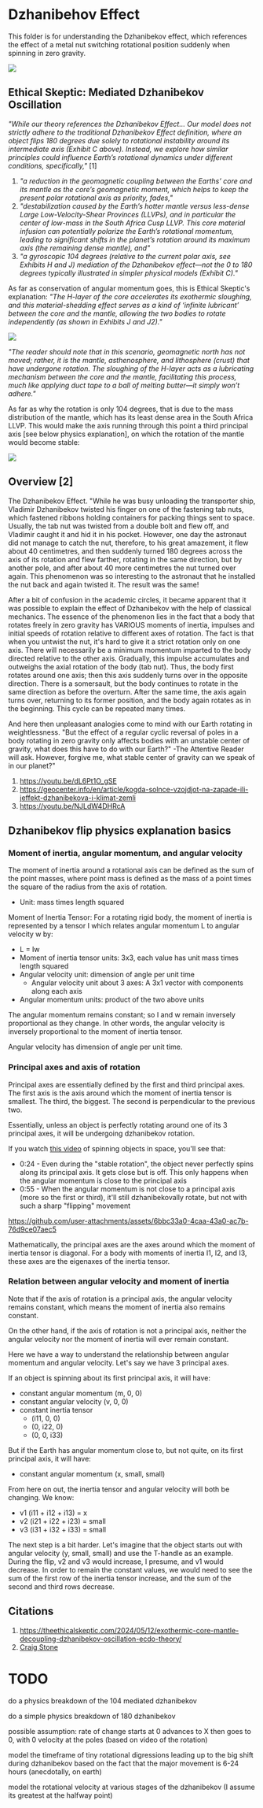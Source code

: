 # Dzhanibehov Effect

This folder is for understanding the Dzhanibekov effect, which references the effect of a metal nut switching rotational position suddenly when spinning in zero gravity.

![](img/dzhanibekov.gif)

## Ethical Skeptic: Mediated Dzhanibekov Oscillation

*"While our theory references the Dzhanibekov Effect... Our model does not strictly adhere to the traditional Dzhanibekov Effect definition, where an object flips 180 degrees due solely to rotational instability around its intermediate axis (Exhibit C above). Instead, we explore how similar principles could influence Earth’s rotational dynamics under different conditions, specifically,"* [1]
1. *"a reduction in the geomagnetic coupling between the Earths’ core and its mantle as the core’s geomagnetic moment, which helps to keep the present polar rotational axis as priority, fades,"*
2. *"destabilization caused by the Earth’s hotter mantle versus less-dense Large Low-Velocity-Shear Provinces (LLVPs), and in particular the center of low-mass in the South Africa Cusp LLVP. This core material infusion can potentially polarize the Earth’s rotational momentum, leading to significant shifts in the planet’s rotation around its maximum axis (the remaining dense mantle), and"*
3. *"a gyroscopic 104 degrees (relative to the current polar axis, see Exhibits H and J) mediation of the Dzhanibekov effect—not the 0 to 180 degrees typically illustrated in simpler physical models (Exhibit C)."*

As far as conservation of angular momentum goes, this is Ethical Skeptic's explanation: *"The H-layer of the core accelerates its exothermic sloughing, and this material-shedding effect serves as a kind of ‘infinite lubricant’ between the core and the mantle, allowing the two bodies to rotate independently (as shown in Exhibits J and J2)."*

![](img/tes.webp)

*"The reader should note that in this scenario, geomagnetic north has not moved; rather, it is the mantle, asthenosphere, and lithosphere (crust) that have undergone rotation. The sloughing of the H-layer acts as a lubricating mechanism between the core and the mantle, facilitating this process, much like applying duct tape to a ball of melting butter—it simply won’t adhere."*

As far as why the rotation is only 104 degrees, that is due to the mass distribution of the mantle, which has its least dense area in the South Africa LLVP. This would make the axis running through this point a third principal axis [see below physics explanation], on which the rotation of the mantle would become stable:

![](img/llvp.webp)

## Overview [2]

The Dzhanibekov Effect. "While he was busy unloading the transporter ship, Vladimir Dzhanibekov twisted his finger on one of the fastening tab nuts, which fastened ribbons holding containers for packing things sent to space. Usually, the tab nut was twisted from a double bolt and flew off, and Vladimir caught it and hid it in his pocket. However, one day the astronaut did not manage to catch the nut, therefore, to his great amazement, it flew about 40 centimetres, and then suddenly turned 180 degrees across the axis of its rotation and flew farther, rotating in the same direction, but by another pole, and after about 40 more centimetres the nut turned over again. This phenomenon was so interesting to the astronaut that he installed the nut back and again twisted it. The result was the same! 

After a bit of confusion in the academic circles, it became apparent that it was possible to explain the effect of Dzhanibekov with the help of classical mechanics. The essence of the phenomenon lies in the fact that a body that rotates freely in zero gravity has VARIOUS moments of inertia, impulses and initial speeds of rotation relative to different axes of rotation. The fact is that when you untwist the nut, it's hard to give it a strict rotation only on one axis. There will necessarily be a minimum momentum imparted to the body directed relative to the other axis. Gradually, this impulse accumulates and outweighs the axial rotation of the body (tab nut). Thus, the body first rotates around one axis; then this axis suddenly turns over in the opposite direction. There is a somersault, but the body continues to rotate in the same direction as before the overturn. After the same time, the axis again turns over, returning to its former position, and the body again rotates as in the beginning. This cycle can be repeated many times.

And here then unpleasant analogies come to mind with our Earth rotating in weightlessness. "But the effect of a regular cyclic reversal of poles in a body rotating in zero gravity only affects bodies with an unstable center of gravity, what does this have to do with our Earth?" -The Attentive Reader will ask. However, forgive me, what stable center of gravity can we speak of in our planet?"

1. https://youtu.be/dL6Pt1O_gSE
2. https://geocenter.info/en/article/kogda-solnce-vzojdjot-na-zapade-ili-jeffekt-dzhanibekova-i-klimat-zemli
3. https://youtu.be/NJLdW4DHRcA

## Dzhanibekov flip physics explanation basics

### Moment of inertia, angular momentum, and angular velocity

The moment of inertia around a rotational axis can be defined as the sum of the point masses, where point mass is defined as the mass of a point times the square of the radius from the axis of rotation.
- Unit: mass times length squared

Moment of Inertia Tensor: For a rotating rigid body, the moment of inertia is represented by a tensor I which relates angular momentum L to angular velocity w by:
- L = Iw
- Moment of inertia tensor units: 3x3, each value has unit mass times length squared
- Angular velocity unit: dimension of angle per unit time
	- Angular velocity unit about 3 axes: A 3x1 vector with components along each axis
- Angular momentum units: product of the two above units

The angular momentum remains constant; so I and w remain inversely proportional as they change. In other words, the angular velocity is inversely proportional to the moment of inertia tensor.

Angular velocity has dimension of angle per unit time.

### Principal axes and axis of rotation

Principal axes are essentially defined by the first and third principal axes. The first axis is the axis around which the moment of inertia tensor is smallest. The third, the biggest. The second is perpendicular to the previous two.

Essentially, unless an object is perfectly rotating around one of its 3 principal axes, it will be undergoing dzhanibekov rotation.

If you watch [this video](https://www.youtube.com/watch?v=Knpn0JBMif4) of spinning objects in space, you'll see that:
- 0:24 - Even during the "stable rotation", the object never perfectly spins along its principal axis. It gets close but is off. This only happens when the angular momentum is close to the principal axis
- 0:55 - When the angular momentum is not close to a principal axis (more so the first or third), it'll still dzhanibekovally rotate, but not with such a sharp "flipping" movement

https://github.com/user-attachments/assets/6bbc33a0-4caa-43a0-ac7b-76d9ce07aec5

Mathematically, the principal axes are the axes around which the moment of inertia tensor is diagonal. For a body with moments of inertia I1, I2, and I3, these axes are the eigenaxes of the inertia tensor.

### Relation between angular velocity and moment of inertia

Note that if the axis of rotation is a principal axis, the angular velocity remains constant, which means the moment of inertia also remains constant.

On the other hand, if the axis of rotation is not a principal axis, neither the angular velocity nor the moment of inertia will ever remain constant.

Here we have a way to understand the relationship between angular momentum and angular velocity. Let's say we have 3 principal axes.

If an object is spinning about its first principal axis, it will have:
- constant angular momentum (m, 0, 0)
- constant angular velocity (v, 0, 0)
- constant inertia tensor
	- (i11, 0, 0)
	- (0, i22, 0)
	- (0, 0, i33)

But if the Earth has angular momentum close to, but not quite, on its first principal axis, it will have:
- constant angular momentum (x, small, small)

From here on out, the inertia tensor and angular velocity will both be changing. We know:
- v1 (i11 + i12 + i13) = x
- v2 (i21 + i22 + i23) = small
- v3 (i31 + i32 + i33) = small

The next step is a bit harder. Let's imagine that the object starts out with angular velocity (y, small, small) and use the T-handle as an example. During the flip, v2 and v3 would increase, I presume, and v1 would decrease. In order to remain the constant values, we would need to see the sum of the first row of the inertia tensor increase, and the sum of the second and third rows decrease.

## Citations

1. https://theethicalskeptic.com/2024/05/12/exothermic-core-mantle-decoupling-dzhanibekov-oscillation-ecdo-theory/
2. [Craig Stone](https://nobulart.com)

# TODO

do a physics breakdown of the 104 mediated dzhanibekov

do a simple physics breakdown of 180 dzhanibekov

possible assumption: rate of change starts at 0 advances to X then goes to 0, with 0 velocity at the poles (based on video of the rotation)

model the timeframe of tiny rotational digressions leading up to the big shift during dzhanibekov based on the fact that the major movement is 6-24 hours (anecdotally, on earth)

model the rotational velocity at various stages of the dzhanibekov (I assume its greatest at the halfway point)
